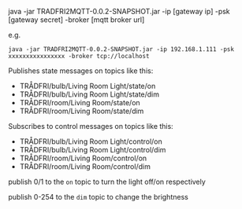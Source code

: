 java -jar TRADFRI2MQTT-0.0.2-SNAPSHOT.jar -ip [gateway ip] -psk [gateway secret] -broker [mqtt broker url]

e.g.

`java -jar TRADFRI2MQTT-0.0.2-SNAPSHOT.jar -ip 192.168.1.111 -psk xxxxxxxxxxxxxxxx -broker tcp://localhost`

Publishes state messages on topics like this:

 - TRÅDFRI/bulb/Living Room Light/state/on
 - TRÅDFRI/bulb/Living Room Light/state/dim
 - TRÅDFRI/room/Living Room/state/on
 - TRÅDFRI/room/Living Room/state/dim
 

Subscribes to control messages on topics like this:

 - TRÅDFRI/bulb/Living Room Light/control/on
 - TRÅDFRI/bulb/Living Room Light/control/dim
 - TRÅDFRI/room/Living Room/control/on
 - TRÅDFRI/room/Living Room/control/dim

publish 0/1 to the `on` topic to turn the light off/on respectively

publish 0-254 to the `dim` topic to change the brightness

